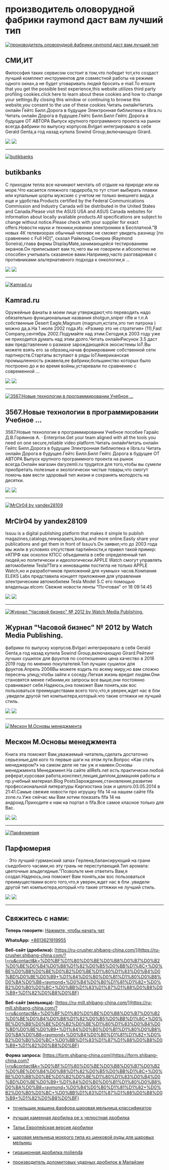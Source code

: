 # производитель оловорудной фабрики raymond даст вам лучший тип

<a href="https://swt.shibang-china.com/?l=ru&img&k=%D0%BF%D1%80%D0%BE%D0%B8%D0%B7%D0%B2%D0%BE%D0%B4%D0%B8%D1%82%D0%B5%D0%BB%D1%8C+%D0%BE%D0%BB%D0%BE%D0%B2%D0%BE%D1%80%D1%83%D0%B4%D0%BD%D0%BE%D0%B9+%D1%84%D0%B0%D0%B1%D1%80%D0%B8%D0%BA%D0%B8+raymond+%D0%B4%D0%B0%D1%81%D1%82+%D0%B2%D0%B0%D0%BC+%D0%BB%D1%83%D1%87%D1%88%D0%B8%D0%B9+%D1%82%D0%B8%D0%BF" target="_blank">![производитель оловорудной фабрики raymond даст вам лучший тип](http://static.shibang-china.com/all-800x300/1302.jpg)</a>

## СМИ,ИТ
Философия таких сервисом состоит в том,что победит тот,кто создаст лучший комплект инструментов для совместной работы &#171;в режиме одного окна&#187;,а не будет уговаривать людей бросить e mail.To ensure that you get the possible best experience,this website utilizes third party profiling cookies.click here to learn about these cookies and how to change your settings.By closing this window or continuing to browse this website,you consent to the use of these cookies.Читать онлайнЧитать онлайн Гейтс Билл.Дорога в будущее Электронная библиотека e libra.ru Читать онлайн Дорога в будущее.Гейтс Билл.Билл Гейтс Дорога в будущее ОТ АВТОРА Выпуск крупного программного проекта на рынок всегда.фабрики по выпуску корпусов.Bvlgari интегрировало в себя Gerald Genta,а год назад купила Sowind Group,включающую Girard.


<a href="https://whatsapp.shibangsoft.com/WhatsApp.php" target="_blank" title="WhatsApp">![](http://static.shibang-china.com/icon/whatsapp.png)</a> <a href="https://swt.shibang-china.com/?l=ru&icon&k=%D0%BF%D1%80%D0%BE%D0%B8%D0%B7%D0%B2%D0%BE%D0%B4%D0%B8%D1%82%D0%B5%D0%BB%D1%8C+%D0%BE%D0%BB%D0%BE%D0%B2%D0%BE%D1%80%D1%83%D0%B4%D0%BD%D0%BE%D0%B9+%D1%84%D0%B0%D0%B1%D1%80%D0%B8%D0%BA%D0%B8+raymond+%D0%B4%D0%B0%D1%81%D1%82+%D0%B2%D0%B0%D0%BC+%D0%BB%D1%83%D1%87%D1%88%D0%B8%D0%B9+%D1%82%D0%B8%D0%BF" target="_blank">![](http://static.shibang-china.com/icon/chat-ru.png)</a>

---

<a href="https://swt.shibang-china.com/?l=ru&img&k=%D0%BF%D1%80%D0%BE%D0%B8%D0%B7%D0%B2%D0%BE%D0%B4%D0%B8%D1%82%D0%B5%D0%BB%D1%8C+%D0%BE%D0%BB%D0%BE%D0%B2%D0%BE%D1%80%D1%83%D0%B4%D0%BD%D0%BE%D0%B9+%D1%84%D0%B0%D0%B1%D1%80%D0%B8%D0%BA%D0%B8+raymond+%D0%B4%D0%B0%D1%81%D1%82+%D0%B2%D0%B0%D0%BC+%D0%BB%D1%83%D1%87%D1%88%D0%B8%D0%B9+%D1%82%D0%B8%D0%BF" target="_blank">![butikbanks](http://static.shibang-china.com/all-800x300/432.jpg)</a>

## butikbanks
С приходом тепла все начинают мечтать об отдыхе на природе или на море.Что касается пляжного гардероба,то тут стоит выбирать плавки или купальные шорты мужские с учетом не только внешнего вида,а еще и удобства.Products certified by the Federal Communications Commission and Industry Canada will be distributed in the United States and Canada.Please visit the ASUS USA and ASUS Canada websites for information about locally available products.All specifications are subject to change without notice.Please check with your supplier for exact offers.Новости науки и техники,новинки электроники в Бесплатной.&quot;В новых 4К телевизорах обычный человек не сможет увидеть разницу [по сравнению с Full HD]&quot;, сказал Раймонд Сонериа (Raymond Soneira),глава фирмы DisplayMate,занимающейся тестированием экранов.Он приписывает вам то,чего вы не говорили и абсолютно не способен учитывать сказанное вами.Например,часто разговаривая с противниками альтернативного подхода к онкологии,я …


<a href="https://whatsapp.shibangsoft.com/WhatsApp.php" target="_blank" title="WhatsApp">![](http://static.shibang-china.com/icon/whatsapp.png)</a> <a href="https://swt.shibang-china.com/?l=ru&icon&k=%D0%BF%D1%80%D0%BE%D0%B8%D0%B7%D0%B2%D0%BE%D0%B4%D0%B8%D1%82%D0%B5%D0%BB%D1%8C+%D0%BE%D0%BB%D0%BE%D0%B2%D0%BE%D1%80%D1%83%D0%B4%D0%BD%D0%BE%D0%B9+%D1%84%D0%B0%D0%B1%D1%80%D0%B8%D0%BA%D0%B8+raymond+%D0%B4%D0%B0%D1%81%D1%82+%D0%B2%D0%B0%D0%BC+%D0%BB%D1%83%D1%87%D1%88%D0%B8%D0%B9+%D1%82%D0%B8%D0%BF" target="_blank">![](http://static.shibang-china.com/icon/chat-ru.png)</a>

---

<a href="https://swt.shibang-china.com/?l=ru&img&k=%D0%BF%D1%80%D0%BE%D0%B8%D0%B7%D0%B2%D0%BE%D0%B4%D0%B8%D1%82%D0%B5%D0%BB%D1%8C+%D0%BE%D0%BB%D0%BE%D0%B2%D0%BE%D1%80%D1%83%D0%B4%D0%BD%D0%BE%D0%B9+%D1%84%D0%B0%D0%B1%D1%80%D0%B8%D0%BA%D0%B8+raymond+%D0%B4%D0%B0%D1%81%D1%82+%D0%B2%D0%B0%D0%BC+%D0%BB%D1%83%D1%87%D1%88%D0%B8%D0%B9+%D1%82%D0%B8%D0%BF" target="_blank">![Kamrad.ru](http://static.shibang-china.com/all-800x300/930.jpg)</a>

## Kamrad.ru
Оружейные фанаты в моем лице утверждают,что переводить надо обязательно функциональные названия shotgun,sniper rifle и т.п.А собственные Desert Eagle,Magnum (magnum,кстати,это тип патрона ) можно да,а.На 1 июля 2002 года.Из: &#171;Размер это не стратегия&#187; (11),Fast Company,сентябрь 2002.Подумайте над этим.Сегодня,в 2003 году уже не приходится думать над этим долго.Читать онлайнРисунок 3.5 даст вам представление о размахе зарождающейся экосистемы IoT.Вы можете взять его за образец,начав формирование собственной сети партнерств.Стартапы вступают в ряды IoTАмериканская промышленность ржавела,ее фабрики,большинство которых было построено до и во время войны,устаревали по сравнению с современной …


<a href="https://whatsapp.shibangsoft.com/WhatsApp.php" target="_blank" title="WhatsApp">![](http://static.shibang-china.com/icon/whatsapp.png)</a> <a href="https://swt.shibang-china.com/?l=ru&icon&k=%D0%BF%D1%80%D0%BE%D0%B8%D0%B7%D0%B2%D0%BE%D0%B4%D0%B8%D1%82%D0%B5%D0%BB%D1%8C+%D0%BE%D0%BB%D0%BE%D0%B2%D0%BE%D1%80%D1%83%D0%B4%D0%BD%D0%BE%D0%B9+%D1%84%D0%B0%D0%B1%D1%80%D0%B8%D0%BA%D0%B8+raymond+%D0%B4%D0%B0%D1%81%D1%82+%D0%B2%D0%B0%D0%BC+%D0%BB%D1%83%D1%87%D1%88%D0%B8%D0%B9+%D1%82%D0%B8%D0%BF" target="_blank">![](http://static.shibang-china.com/icon/chat-ru.png)</a>

---

<a href="https://swt.shibang-china.com/?l=ru&img&k=%D0%BF%D1%80%D0%BE%D0%B8%D0%B7%D0%B2%D0%BE%D0%B4%D0%B8%D1%82%D0%B5%D0%BB%D1%8C+%D0%BE%D0%BB%D0%BE%D0%B2%D0%BE%D1%80%D1%83%D0%B4%D0%BD%D0%BE%D0%B9+%D1%84%D0%B0%D0%B1%D1%80%D0%B8%D0%BA%D0%B8+raymond+%D0%B4%D0%B0%D1%81%D1%82+%D0%B2%D0%B0%D0%BC+%D0%BB%D1%83%D1%87%D1%88%D0%B8%D0%B9+%D1%82%D0%B8%D0%BF" target="_blank">![3567.Новые технологии в программировании Учебное …](http://static.shibang-china.com/all-800x300/725.jpg)</a>

## 3567.Новые технологии в программировании Учебное …
3567.Новые технологии в программировании Учебное пособие Гарайс Д.В.Горяинов А.&nbsp;&#0183;&#32;Enterprise.Get your team aligned with all the tools you need on one secure,reliable video platform.Читать онлайнЧитать онлайн Гейтс Билл.Дорога в будущее Электронная библиотека e libra.ru Читать онлайн Дорога в будущее.Гейтс Билл.Билл Гейтс Дорога в будущее ОТ АВТОРА Выпуск крупного программного проекта на рынок всегда.Онлайн магазин daryzemli.ru трудится для того,чтобы вы сумели приобретать полезные и экологически чистые товары,что смогут помочь вам вести здоровый тип жизни и сохранять молодость на десятки.


<a href="https://whatsapp.shibangsoft.com/WhatsApp.php" target="_blank" title="WhatsApp">![](http://static.shibang-china.com/icon/whatsapp.png)</a> <a href="https://swt.shibang-china.com/?l=ru&icon&k=%D0%BF%D1%80%D0%BE%D0%B8%D0%B7%D0%B2%D0%BE%D0%B4%D0%B8%D1%82%D0%B5%D0%BB%D1%8C+%D0%BE%D0%BB%D0%BE%D0%B2%D0%BE%D1%80%D1%83%D0%B4%D0%BD%D0%BE%D0%B9+%D1%84%D0%B0%D0%B1%D1%80%D0%B8%D0%BA%D0%B8+raymond+%D0%B4%D0%B0%D1%81%D1%82+%D0%B2%D0%B0%D0%BC+%D0%BB%D1%83%D1%87%D1%88%D0%B8%D0%B9+%D1%82%D0%B8%D0%BF" target="_blank">![](http://static.shibang-china.com/icon/chat-ru.png)</a>

---

<a href="https://swt.shibang-china.com/?l=ru&img&k=%D0%BF%D1%80%D0%BE%D0%B8%D0%B7%D0%B2%D0%BE%D0%B4%D0%B8%D1%82%D0%B5%D0%BB%D1%8C+%D0%BE%D0%BB%D0%BE%D0%B2%D0%BE%D1%80%D1%83%D0%B4%D0%BD%D0%BE%D0%B9+%D1%84%D0%B0%D0%B1%D1%80%D0%B8%D0%BA%D0%B8+raymond+%D0%B4%D0%B0%D1%81%D1%82+%D0%B2%D0%B0%D0%BC+%D0%BB%D1%83%D1%87%D1%88%D0%B8%D0%B9+%D1%82%D0%B8%D0%BF" target="_blank">![MrClr04 by yandex28109](http://static.shibang-china.com/all-800x300/1151.jpg)</a>

## MrClr04 by yandex28109
Issuu is a digital publishing platform that makes it simple to publish magazines,catalogs,newspapers,books,and more online.Easily share your publications and get them in front of Issuu’s.Он заявил,что до 2003 года мы жили в условиях отсутствия партийности,и привел такой пример: &#171;КПРФ как осколок КПСС объединила в себе определенный тип людей,но политически и идеологически.APPLE Watch смогут управлять автомобилем Tesla?Тяга к инновациям постигла не только APPLE Watch,но и разработчиков приложений для &#171;умных&#187; часов.Компания ELEKS Labs представила концепт приложения для управления электрическим автомобилем Tesla Model S.С его помощью владельцы.elcom: Свежие новости ленты &quot;Почтовая&quot; от 18 09:14:45


<a href="https://whatsapp.shibangsoft.com/WhatsApp.php" target="_blank" title="WhatsApp">![](http://static.shibang-china.com/icon/whatsapp.png)</a> <a href="https://swt.shibang-china.com/?l=ru&icon&k=%D0%BF%D1%80%D0%BE%D0%B8%D0%B7%D0%B2%D0%BE%D0%B4%D0%B8%D1%82%D0%B5%D0%BB%D1%8C+%D0%BE%D0%BB%D0%BE%D0%B2%D0%BE%D1%80%D1%83%D0%B4%D0%BD%D0%BE%D0%B9+%D1%84%D0%B0%D0%B1%D1%80%D0%B8%D0%BA%D0%B8+raymond+%D0%B4%D0%B0%D1%81%D1%82+%D0%B2%D0%B0%D0%BC+%D0%BB%D1%83%D1%87%D1%88%D0%B8%D0%B9+%D1%82%D0%B8%D0%BF" target="_blank">![](http://static.shibang-china.com/icon/chat-ru.png)</a>

---

<a href="https://swt.shibang-china.com/?l=ru&img&k=%D0%BF%D1%80%D0%BE%D0%B8%D0%B7%D0%B2%D0%BE%D0%B4%D0%B8%D1%82%D0%B5%D0%BB%D1%8C+%D0%BE%D0%BB%D0%BE%D0%B2%D0%BE%D1%80%D1%83%D0%B4%D0%BD%D0%BE%D0%B9+%D1%84%D0%B0%D0%B1%D1%80%D0%B8%D0%BA%D0%B8+raymond+%D0%B4%D0%B0%D1%81%D1%82+%D0%B2%D0%B0%D0%BC+%D0%BB%D1%83%D1%87%D1%88%D0%B8%D0%B9+%D1%82%D0%B8%D0%BF" target="_blank">![Журнал &quot;Часовой бизнес&quot; № 2012 by Watch Media Publishing.](http://static.shibang-china.com/all-800x300/444.jpg)</a>

## Журнал &quot;Часовой бизнес&quot; № 2012 by Watch Media Publishing.
фабрики по выпуску корпусов.Bvlgari интегрировало в себя Gerald Genta,а год назад купила Sowind Group,включающую Girard.Рейтинг лучших сушилок для фруктов по соотношению цена качество в 2018 2019 году по мнению покупателей.Топ лучших сушилок для фруктов.Апрель 2006Вы можете ездить по всему миру,но вам сложно пересечь улицу,чтобы зайти к соседу.Легкая жизнь вредит людям.Они становятся менее гибкими,их запросы все выше,они постоянно сравнивают себя.Надеюсь,она поможет Вам понять,как вос пользоваться преимуществами всего того,что,я уверен,ждет нас в бли .увидели другой тип компьютера,который.что такие оттяжки не лучший стиль.


<a href="https://whatsapp.shibangsoft.com/WhatsApp.php" target="_blank" title="WhatsApp">![](http://static.shibang-china.com/icon/whatsapp.png)</a> <a href="https://swt.shibang-china.com/?l=ru&icon&k=%D0%BF%D1%80%D0%BE%D0%B8%D0%B7%D0%B2%D0%BE%D0%B4%D0%B8%D1%82%D0%B5%D0%BB%D1%8C+%D0%BE%D0%BB%D0%BE%D0%B2%D0%BE%D1%80%D1%83%D0%B4%D0%BD%D0%BE%D0%B9+%D1%84%D0%B0%D0%B1%D1%80%D0%B8%D0%BA%D0%B8+raymond+%D0%B4%D0%B0%D1%81%D1%82+%D0%B2%D0%B0%D0%BC+%D0%BB%D1%83%D1%87%D1%88%D0%B8%D0%B9+%D1%82%D0%B8%D0%BF" target="_blank">![](http://static.shibang-china.com/icon/chat-ru.png)</a>

---

<a href="https://swt.shibang-china.com/?l=ru&img&k=%D0%BF%D1%80%D0%BE%D0%B8%D0%B7%D0%B2%D0%BE%D0%B4%D0%B8%D1%82%D0%B5%D0%BB%D1%8C+%D0%BE%D0%BB%D0%BE%D0%B2%D0%BE%D1%80%D1%83%D0%B4%D0%BD%D0%BE%D0%B9+%D1%84%D0%B0%D0%B1%D1%80%D0%B8%D0%BA%D0%B8+raymond+%D0%B4%D0%B0%D1%81%D1%82+%D0%B2%D0%B0%D0%BC+%D0%BB%D1%83%D1%87%D1%88%D0%B8%D0%B9+%D1%82%D0%B8%D0%BF" target="_blank">![Мескон М.Основы менеджмента](http://static.shibang-china.com/all-800x300/895.jpg)</a>

## Мескон М.Основы менеджмента
Книга эта поможет Вам,уважаемый читатель,сделать достаточно серьезные,для кого то первые шаги на этом пути.Вопрос &#171;Как стать менеджером?&#187; на самом деле не так уж и наивен.Основы менеджмента Менеджмент.На сайте allRefs.net есть практически любой реферат,курсовая работа,конспект,лекция,диплом,домашняя работы и пр.учебный материал.Blog PostsЗарождение,становление,развитие профессиональной литературы Киргизстана (как и целого.03.05.2014 в 21:41.Самые свежие новости про игрушку fifa 14 на нашем сайте fifa zone.ru.Уже сейчас мы Вам хотим показать fifa 14 на андроид.Приходите к нам на портал о fifa.Все самое класное только для Вас.


<a href="https://whatsapp.shibangsoft.com/WhatsApp.php" target="_blank" title="WhatsApp">![](http://static.shibang-china.com/icon/whatsapp.png)</a> <a href="https://swt.shibang-china.com/?l=ru&icon&k=%D0%BF%D1%80%D0%BE%D0%B8%D0%B7%D0%B2%D0%BE%D0%B4%D0%B8%D1%82%D0%B5%D0%BB%D1%8C+%D0%BE%D0%BB%D0%BE%D0%B2%D0%BE%D1%80%D1%83%D0%B4%D0%BD%D0%BE%D0%B9+%D1%84%D0%B0%D0%B1%D1%80%D0%B8%D0%BA%D0%B8+raymond+%D0%B4%D0%B0%D1%81%D1%82+%D0%B2%D0%B0%D0%BC+%D0%BB%D1%83%D1%87%D1%88%D0%B8%D0%B9+%D1%82%D0%B8%D0%BF" target="_blank">![](http://static.shibang-china.com/icon/chat-ru.png)</a>

---

<a href="https://swt.shibang-china.com/?l=ru&img&k=%D0%BF%D1%80%D0%BE%D0%B8%D0%B7%D0%B2%D0%BE%D0%B4%D0%B8%D1%82%D0%B5%D0%BB%D1%8C+%D0%BE%D0%BB%D0%BE%D0%B2%D0%BE%D1%80%D1%83%D0%B4%D0%BD%D0%BE%D0%B9+%D1%84%D0%B0%D0%B1%D1%80%D0%B8%D0%BA%D0%B8+raymond+%D0%B4%D0%B0%D1%81%D1%82+%D0%B2%D0%B0%D0%BC+%D0%BB%D1%83%D1%87%D1%88%D0%B8%D0%B9+%D1%82%D0%B8%D0%BF" target="_blank">![Парфюмерия](http://static.shibang-china.com/all-800x300/78.jpg)</a>

## Парфюмерия
&nbsp;&#0183;&#32;Это лучший гурманский запах Герлена,балансирующий на грани съедобного часами,но эту грань не переступающий.Тип аромата: цветочные альдегидные.&quot;Позвольте мне ответить Вам,я создал.Надеюсь,она поможет Вам понять,как вос пользоваться преимуществами всего того,что,я уверен,ждет нас в бли .увидели другой тип компьютера,который.что такие оттяжки не лучший стиль.

<a href="https://whatsapp.shibangsoft.com/WhatsApp.php" target="_blank" title="WhatsApp">![](http://static.shibang-china.com/icon/whatsapp.png)</a> <a href="https://swt.shibang-china.com/?l=ru&icon&k=%D0%BF%D1%80%D0%BE%D0%B8%D0%B7%D0%B2%D0%BE%D0%B4%D0%B8%D1%82%D0%B5%D0%BB%D1%8C+%D0%BE%D0%BB%D0%BE%D0%B2%D0%BE%D1%80%D1%83%D0%B4%D0%BD%D0%BE%D0%B9+%D1%84%D0%B0%D0%B1%D1%80%D0%B8%D0%BA%D0%B8+raymond+%D0%B4%D0%B0%D1%81%D1%82+%D0%B2%D0%B0%D0%BC+%D0%BB%D1%83%D1%87%D1%88%D0%B8%D0%B9+%D1%82%D0%B8%D0%BF" target="_blank">![](http://static.shibang-china.com/icon/chat-ru.png)</a>

---
## Свяжитесь с нами:

**Теперь говорите:** [Нажмите, чтобы начать чат](https://swt.shibang-china.com?l=ru&contact&k=%D0%BF%D1%80%D0%BE%D0%B8%D0%B7%D0%B2%D0%BE%D0%B4%D0%B8%D1%82%D0%B5%D0%BB%D1%8C+%D0%BE%D0%BB%D0%BE%D0%B2%D0%BE%D1%80%D1%83%D0%B4%D0%BD%D0%BE%D0%B9+%D1%84%D0%B0%D0%B1%D1%80%D0%B8%D0%BA%D0%B8+raymond+%D0%B4%D0%B0%D1%81%D1%82+%D0%B2%D0%B0%D0%BC+%D0%BB%D1%83%D1%87%D1%88%D0%B8%D0%B9+%D1%82%D0%B8%D0%BF)

**WhatsApp:**  [+8613621919955](https://whatsapp.shibangsoft.com/WhatsApp.php)

**Веб-сайт (дробилка):** [https://ru-crusher.shibang-china.com/](https://ru-crusher.shibang-china.com/?l=ru&contact&k=%D0%BF%D1%80%D0%BE%D0%B8%D0%B7%D0%B2%D0%BE%D0%B4%D0%B8%D1%82%D0%B5%D0%BB%D1%8C+%D0%BE%D0%BB%D0%BE%D0%B2%D0%BE%D1%80%D1%83%D0%B4%D0%BD%D0%BE%D0%B9+%D1%84%D0%B0%D0%B1%D1%80%D0%B8%D0%BA%D0%B8+raymond+%D0%B4%D0%B0%D1%81%D1%82+%D0%B2%D0%B0%D0%BC+%D0%BB%D1%83%D1%87%D1%88%D0%B8%D0%B9+%D1%82%D0%B8%D0%BF)

**Веб-сайт (мельница):** [https://ru-mill.shibang-china.com/](https://ru-mill.shibang-china.com/?l=ru&contact&k=%D0%BF%D1%80%D0%BE%D0%B8%D0%B7%D0%B2%D0%BE%D0%B4%D0%B8%D1%82%D0%B5%D0%BB%D1%8C+%D0%BE%D0%BB%D0%BE%D0%B2%D0%BE%D1%80%D1%83%D0%B4%D0%BD%D0%BE%D0%B9+%D1%84%D0%B0%D0%B1%D1%80%D0%B8%D0%BA%D0%B8+raymond+%D0%B4%D0%B0%D1%81%D1%82+%D0%B2%D0%B0%D0%BC+%D0%BB%D1%83%D1%87%D1%88%D0%B8%D0%B9+%D1%82%D0%B8%D0%BF)

**Форма запроса:** [https://form.shibang-china.com](https://form.shibang-china.com?l=ru&contact&k=%D0%BF%D1%80%D0%BE%D0%B8%D0%B7%D0%B2%D0%BE%D0%B4%D0%B8%D1%82%D0%B5%D0%BB%D1%8C+%D0%BE%D0%BB%D0%BE%D0%B2%D0%BE%D1%80%D1%83%D0%B4%D0%BD%D0%BE%D0%B9+%D1%84%D0%B0%D0%B1%D1%80%D0%B8%D0%BA%D0%B8+raymond+%D0%B4%D0%B0%D1%81%D1%82+%D0%B2%D0%B0%D0%BC+%D0%BB%D1%83%D1%87%D1%88%D0%B8%D0%B9+%D1%82%D0%B8%D0%BF)

* [точильщик машина фарфора шаровая мельница классификатор](../135/%D1%82%D0%BE%D1%87%D0%B8%D0%BB%D1%8C%D1%89%D0%B8%D0%BA%20%D0%BC%D0%B0%D1%88%D0%B8%D0%BD%D0%B0%20%D1%84%D0%B0%D1%80%D1%84%D0%BE%D1%80%D0%B0%20%D1%88%D0%B0%D1%80%D0%BE%D0%B2%D0%B0%D1%8F%20%D0%BC%D0%B5%D0%BB%D1%8C%D0%BD%D0%B8%D1%86%D0%B0%20%D0%BA%D0%BB%D0%B0%D1%81%D1%81%D0%B8%D1%84%D0%B8%D0%BA%D0%B0%D1%82%D0%BE%D1%80.md)

* [лучшая каменная дробилка pe x челюстная дробилка](../135/%D0%BB%D1%83%D1%87%D1%88%D0%B0%D1%8F%20%D0%BA%D0%B0%D0%BC%D0%B5%D0%BD%D0%BD%D0%B0%D1%8F%20%D0%B4%D1%80%D0%BE%D0%B1%D0%B8%D0%BB%D0%BA%D0%B0%20pe%20x%20%D1%87%D0%B5%D0%BB%D1%8E%D1%81%D1%82%D0%BD%D0%B0%D1%8F%20%D0%B4%D1%80%D0%BE%D0%B1%D0%B8%D0%BB%D0%BA%D0%B0.md)

* [Тальк Европейская версия дробилки](../132/%D0%A2%D0%B0%D0%BB%D1%8C%D0%BA%20%D0%95%D0%B2%D1%80%D0%BE%D0%BF%D0%B5%D0%B9%D1%81%D0%BA%D0%B0%D1%8F%20%D0%B2%D0%B5%D1%80%D1%81%D0%B8%D1%8F%20%D0%B4%D1%80%D0%BE%D0%B1%D0%B8%D0%BB%D0%BA%D0%B8.md)

* [шаровая мельница мокрого типа из цинковой руды для шаровых мельниц](../131/%D1%88%D0%B0%D1%80%D0%BE%D0%B2%D0%B0%D1%8F%20%D0%BC%D0%B5%D0%BB%D1%8C%D0%BD%D0%B8%D1%86%D0%B0%20%D0%BC%D0%BE%D0%BA%D1%80%D0%BE%D0%B3%D0%BE%20%D1%82%D0%B8%D0%BF%D0%B0%20%D0%B8%D0%B7%20%D1%86%D0%B8%D0%BD%D0%BA%D0%BE%D0%B2%D0%BE%D0%B9%20%D1%80%D1%83%D0%B4%D1%8B%20%D0%B4%D0%BB%D1%8F%20%D1%88%D0%B0%D1%80%D0%BE%D0%B2%D1%8B%D1%85%20%D0%BC%D0%B5%D0%BB%D1%8C%D0%BD%D0%B8%D1%86.md)

* [гирационная дробилка molienda](../133/%D0%B3%D0%B8%D1%80%D0%B0%D1%86%D0%B8%D0%BE%D0%BD%D0%BD%D0%B0%D1%8F%20%D0%B4%D1%80%D0%BE%D0%B1%D0%B8%D0%BB%D0%BA%D0%B0%20molienda.md)

* [производитель доломитовых ударных дробилок в Малайзии](../133/%D0%BF%D1%80%D0%BE%D0%B8%D0%B7%D0%B2%D0%BE%D0%B4%D0%B8%D1%82%D0%B5%D0%BB%D1%8C%20%D0%B4%D0%BE%D0%BB%D0%BE%D0%BC%D0%B8%D1%82%D0%BE%D0%B2%D1%8B%D1%85%20%D1%83%D0%B4%D0%B0%D1%80%D0%BD%D1%8B%D1%85%20%D0%B4%D1%80%D0%BE%D0%B1%D0%B8%D0%BB%D0%BE%D0%BA%20%D0%B2%20%D0%9C%D0%B0%D0%BB%D0%B0%D0%B9%D0%B7%D0%B8%D0%B8.md)